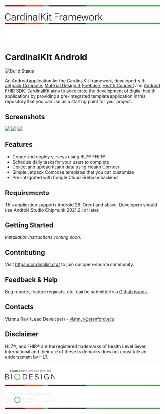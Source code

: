 ![CardinalKit Logo](https://raw.githubusercontent.com/CardinalKit/.github/main/assets/ck-header-light.png#gh-light-mode-only)
![CardinalKit Logo](https://raw.githubusercontent.com/CardinalKit/.github/main/assets/ck-header-dark.png#gh-dark-mode-only)

# CardinalKit Android

![Build Status](https://github.com/cardinalkit/cardinalkit-android/actions/workflows/android.yml/badge.svg)

An Android application for the CardinalKit framework, developed with [Jetpack Compose](https://developer.android.com/jetpack/compose), [Material Design 3](https://m3.material.io/), [Firebase](https://firebase.google.com/), [Health Connect](https://developer.android.com/guide/health-and-fitness/health-connect) and [Android FHIR SDK](https://github.com/google/android-fhir). CardinalKit aims to accelerate the development of digital health applications by providing a pre-integrated template application in this repository that you can use as a starting point for your project.

## Screenshots
<p float="left">
  <img src="https://user-images.githubusercontent.com/1212163/186711024-2e3c0bfc-7cc2-487d-a0df-55a43a4bbe72.png" width="250" />
  <img src="https://user-images.githubusercontent.com/1212163/186711027-043fcd01-4b2c-49bc-8bce-a681a876106f.png" width="250" />
  <img src="https://user-images.githubusercontent.com/1212163/186711045-9e5190e5-b0c9-42a2-a7f5-8cd4930d5166.png" width="250" />
</p>

## Features
- Create and deploy surveys using HL7® FHIR®
- Schedule daily tasks for your users to complete
- Collect and upload health data using Health Connect
- Simple Jetpack Compose templates that you can customize
- Pre-integrated with Google Cloud Firebase backend

## Requirements
This application supports Android 26 (Oreo) and above. Developers should use Android Studio Chipmunk 2021.2.1 or later.

## Getting Started
*Installation instructions coming soon.*

## Contributing
Visit https://cardinalkit.org/ to join our open-source community.

## Feedback & Help
Bug reports, feature requests, etc. can be submitted via [Github issues](https://github.com/CardinalKit/CardinalKit-Android/issues).

## Contacts
Vishnu Ravi (Lead Developer) - <vishnur@stanford.edu>

## Disclaimer
HL7®, and FHIR® are the registered trademarks of Health Level Seven International and their use of these trademarks does not constitute an endorsement by HL7.

![Stanford Byers Center for Biodesign Logo](https://raw.githubusercontent.com/CardinalKit/.github/main/assets/ck-footer-light.png#gh-light-mode-only)
![Stanford Byers Center for Biodesign Logo](https://raw.githubusercontent.com/CardinalKit/.github/main/assets/ck-footer-dark.png#gh-dark-mode-only)

